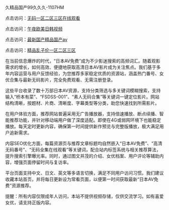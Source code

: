 久精品国产99久久久-1107HM

点击访问：<a href="https://heiliaowzu4ur.pages.dev">无码一区二区三区在线观看</a>

点击访问：<a href="https://heiliaowzu4ur.pages.dev">午夜欧美日韩视频</a>

点击访问：<a href="https://heiliaoxqkkct.pages.dev">最新国产精品国产av</a>

点击访问：<a href="https://heiliaozj3tjd.pages.dev">精品乱子伦一区二区三区</a>


在当前信息爆炸的时代，“日本AV免费”成为不少影迷搜索的高频词汇。随着观影需求的增长，如何高效、便捷地获取高清日本AV影片成为关注焦点。我们基于多年内容运营与用户反馈经验，为您推荐多家稳定优质的资源站，涵盖热门番号、女优合集与最新无码影片，完全免费观看、无需注册登录。

这些平台收录了数十万部日本AV资源，支持分类筛选与多关键词模糊搜索，支持输入“桥本有菜”、“FSDSS-001”、“素人无码合集”等关键词一键定位影片。网站结构清晰，按题材、片商、清晰度、字幕类型等分类，助您快速找到所需影片。

在用户体验方面，推荐网站普遍采用无广告播放器，支持倍速播放、断点续播、智能推荐功能，并针对移动端用户做了深度适配。即使在4G或弱网环境下也能稳定播放。每天定时更新内容，确保第一时间提供新作预览与完整版播放，极大满足用户追新需求。

内容SEO优化方面，每篇资源页与推荐文章标题均自然嵌入“日本AV免费”、“高清无码番号”、“无码全集在线观看”等关键词，配合站内标签系统与相关推荐算法，提升搜索引擎曝光率。同时，通过图文并茂的介绍、女优档案、用户评论等辅助内容，增强页面停留时间与复访率。

平台页面支持中文、日文、英文等多语言切换，满足不同用户访问习惯。我们建议收藏本站首页，并将每日更新设为常看页面，以便第一时间获取最新“日本AV免费”资源推荐。

提醒：所有内容仅限成年人访问，本站不提供视频存储，仅供交流学习。如有喜爱女优，请支持正版内容。



<span style="display:none;">[Canonical link](  )</span>
